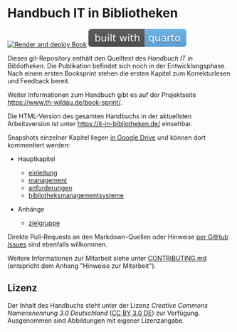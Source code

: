 # Handbuch IT in Bibliotheken

[![Render and deploy Book](https://github.com/pro4bib/handbuch-it-in-bibliotheken/actions/workflows/quarto-book-gh-pages.yaml/badge.svg)](https://github.com/pro4bib/handbuch-it-in-bibliotheken/actions/workflows/quarto-book-gh-pages.yaml)
[![Build with quarto](quarto-badge.svg)](https://quarto.org/)

Dieses git-Repository enthält den Quelltext des *Handbuch IT in Bibliotheken*. Die Publikation befindet sich noch in der Entwicklungsphase. Nach einem ersten Booksprint stehen die ersten Kapitel zum Korrekturlesen und Feedback bereit.

Weiter Informationen zum Handbuch gibt es auf der Projektseite <https://www.th-wildau.de/book-sprint/>.

Die HTML-Version des gesamten Handbuchs in der aktuellsten Arbeitsversion ist unter <https://it-in-bibliotheken.de/> einsehbar.

Snapshots einzelner Kapitel liegen [in Google Drive](https://drive.google.com/drive/folders/1JMBLJlk71JqQMQY7j_uXwV47fX8NA_N2?usp=sharing) und können dort kommentiert werden:

* Hauptkapitel

  * [einleitung](https://docs.google.com/document/d/1UVQ31DIL_if5dU5PHUCLDJ4EeltrbZMe/edit?usp=sharing&ouid=114825892273840568168&rtpof=true&sd=true)
  * [management](https://docs.google.com/document/d/1u-2li4kiMG13cYwiXgJ8ZCfA7JZu3gQB/edit?usp=sharing&ouid=114825892273840568168&rtpof=true&sd=true)
  * [anforderungen](https://docs.google.com/document/d/1-ulLfARosY4Vk2ZVMuTv6F1Ru5ne76om/edit?usp=sharing&ouid=114825892273840568168&rtpof=true&sd=true)
  * [bibliotheksmanagementsysteme](https://docs.google.com/document/d/1hi3Zf7rmLrYSXB2XdEv_PCl4HrySdQqn/edit?usp=sharing&ouid=114825892273840568168&rtpof=true&sd=true)

* Anhänge

  * [zielgruppe](https://docs.google.com/document/d/1JZoGbcDJE5nSrX6Z6_8v3FjToRwEoTkA/edit?usp=sharing&ouid=114825892273840568168&rtpof=true&sd=true)

<!--
  * [mitarbeit](https://docs.google.com/document/d/1gCtGlxyciHjQCZTVbbNLx5EOJ1dxkbwD/edit?usp=sharing&ouid=114825892273840568168&rtpof=true&sd=true)
-->

Direkte Pull-Requests an den Markdown-Quellen oder Hinweise [per GitHub Issues](https://github.com/pro4bib/handbuch-it-in-bibliotheken/issues) sind ebenfalls willkommen.

Weitere Informationen zur Mitarbeit siehe unter [CONTRIBUTING.md](CONTRIBUTING.md) (entspricht dem Anhang "Hinweise zur Mitarbeit").

## Lizenz

Der Inhalt des Handbuchs steht unter der Lizenz *Creative Commons Namensnennung 3.0 Deutschland* ([CC BY 3.0 DE](https://creativecommons.org/licenses/by/3.0/de/)) zur Verfügung. Ausgenommen sind Abbildungen mit eigener Lizenzangabe.
